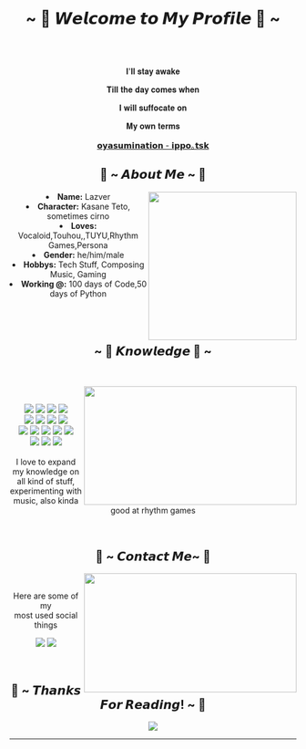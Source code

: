 <body>
  <center>
<h1 align="center">~ 👾 𝙒𝙚𝙡𝙘𝙤𝙢𝙚 𝙩𝙤 𝙈𝙮 𝙋𝙧𝙤𝙛𝙞𝙡𝙚 👾 ~</h1>
<br>
<div align="center">
  </a>
    <br>
  <p>𝐈'𝐥𝐥 𝐬𝐭𝐚𝐲 𝐚𝐰𝐚𝐤𝐞</p>
  <p>𝐓𝐢𝐥𝐥 𝐭𝐡𝐞 𝐝𝐚𝐲 𝐜𝐨𝐦𝐞𝐬 𝐰𝐡𝐞𝐧</p>
  <p>𝐈 𝐰𝐢𝐥𝐥 𝐬𝐮𝐟𝐟𝐨𝐜𝐚𝐭𝐞 𝐨𝐧</p>
<p>𝐌𝐲 𝐨𝐰𝐧 𝐭𝐞𝐫𝐦𝐬</p>
<p><a href="https://youtu.be/GyjpqeKqzaQ">𝗼𝘆𝗮𝘀𝘂𝗺𝗶𝗻𝗮𝘁𝗶𝗼𝗻 - 𝗶𝗽𝗽𝗼｡𝘁𝘀𝗸</a><p>
  
</div>
    <div align="center">
<div>
<h2 align="center"> 🦊 ~ 𝘼𝙗𝙤𝙪𝙩 𝙈𝙚 ~ 🦊 </h2>
  <div align="center">
<img src="https://media1.tenor.com/m/twQDtdupDTYAAAAC/touhou-cirno.gif" align="right" width="260"/>
  </div>
<li>
 <b>Name:</b> Lazver</li>
<li>
<b>Character:</b> Kasane Teto, sometimes cirno
</li>
<li>
<b>Loves:</b> Vocaloid,Touhou,,TUYU,Rhythm Games,Persona
</li>
<li>
<b>Gender:</b> he/him/male
</li>
<li>
<b>Hobbys:</b> Tech Stuff, Composing Music, Gaming
</li>
<li>
<b>Working @:</b> 100 days of Code,50 days of Python
</li>
<br><br><br>
</div>
<div>
<h2 align="center">            ~ 📇 𝙆𝙣𝙤𝙬𝙡𝙚𝙙𝙜𝙚 📇 ~</h2>
<br>
<p>
  <div align="center">
    <img src="https://media1.tenor.com/m/ZvA_GV3GkqwAAAAd/birdbrain-jamie-paige.gif" align="right" width="373.5px" height="208.5px">
  </div>
</div>
<div>
  <br>
  <p align="center">
    <img src="https://img.shields.io/badge/html5-%23E34F26.svg?&style=for-the-badge&logo=html5&logoColor=white"/>
    <img src="https://img.shields.io/badge/css3-%231572B6.svg?&style=for-the-badge&logo=css3&logoColor=white"/>
    <img src="https://img.shields.io/badge/javascript-%23323330.svg?&style=for-the-badge&logo=javascript&logoColor=%23F7DF1E"/>
    <img src="https://img.shields.io/badge/typescript-%233178C6.svg?&style=for-the-badge&logo=typescript&logoColor=white"/>
    <br>
    <img src="https://img.shields.io/badge/php-%23777BB4.svg?&style=for-the-badge&logo=php&logoColor=white"/>
    <img src="https://img.shields.io/badge/python-%233776AB.svg?&style=for-the-badge&logo=python&logoColor=white"/>
    <img src="https://img.shields.io/badge/java-%23007396.svg?&style=for-the-badge&logo=java&logoColor=white"/>
    <img src="https://img.shields.io/badge/kotlin-%237F52FF.svg?&style=for-the-badge&logo=kotlin&logoColor=white"/>
    <br>
    <img src="https://img.shields.io/badge/laravel-%23FF2D20.svg?&style=for-the-badge&logo=laravel&logoColor=white"/>
    <img src="https://img.shields.io/badge/express.js-%23000000.svg?&style=for-the-badge&logo=express&logoColor=white"/>
    <img src="https://img.shields.io/badge/react-%2361DAFB.svg?&style=for-the-badge&logo=react&logoColor=black"/>
    <img src="https://img.shields.io/badge/vue.js-%234FC08D.svg?&style=for-the-badge&logo=vue.js&logoColor=white"/>
    <img src="https://img.shields.io/badge/tailwindcss-%2306B6D4.svg?&style=for-the-badge&logo=tailwindcss&logoColor=white"/>
    <br>
    <img src="https://img.shields.io/badge/unity-%23000000.svg?&style=for-the-badge&logo=unity&logoColor=white"/>
    <img src="https://img.shields.io/badge/godot-%23478CBF.svg?&style=for-the-badge&logo=godot-engine&logoColor=white"/>
    <img src="https://img.shields.io/badge/lua-%232C2D72.svg?&style=for-the-badge&logo=lua&logoColor=white"/>
    <br><br>
    I love to expand my knowledge on all kind of stuff, experimenting with music, also kinda good at rhythm games
  </p>
  <br>
<h2 align="center">           📝 ~ 𝘾𝙤𝙣𝙩𝙖𝙘𝙩 𝙈𝙚~ 📝</h2>
  <div align="center">
<img src="https://media1.tenor.com/m/mH6orQt1MkEAAAAC/teto-kasane.gif" align="right" width="373.5px" height="208.5px">
  </div>
<br>
<p align="center">Here are some of my <br>
most used social things</p>
<p align="center"><a href="https://www.instagram.com/unravellingsaitei" target="_blank"><img src="https://img.shields.io/badge/unravellingsaitei%20-%231DA1F2.svg?&style=for-the-badge&logo=Twitter&logoColor=white"/></a> <a href="https://discord.me/motionime" target="_blank"><img src="https://img.shields.io/badge/MotionIme%20-%237289DA.svg?&style=for-the-badge&logo=discord&logoColor=white"/></a></p>
</div>
<br>
<div>
<h2 align="center">💖 ~ 𝙏𝙝𝙖𝙣𝙠𝙨 𝙁𝙤𝙧 𝙍𝙚𝙖𝙙𝙞𝙣𝙜! ~ 💖</h2>
<div align="center">
<img src="https://media1.tenor.com/m/fAk3pBJvppoAAAAd/channel-castation-magical-girl-miku.gif">
</div>
<hr>
</div>
</div>
    </center>
</body>
